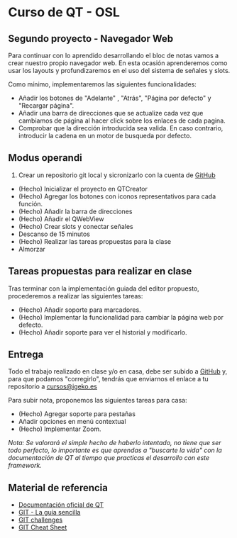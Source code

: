 Curso de QT - OSL
====

Segundo proyecto - Navegador Web
----

Para continuar con lo aprendido desarrollando el bloc de notas vamos a crear nuestro propio 
navegador web. En esta ocasión aprenderemos como usar los layouts y profundizaremos en el uso del
sistema de señales y slots.

Como mínimo, implementaremos las siguientes funcionalidades:

* Añadir los botones de "Adelante" , "Atrás", "Página por defecto" y "Recargar página".
* Añadir una barra de direcciones que se actualize cada vez que cambiamos de página al hacer click sobre los enlaces de cada pagina.
* Comprobar que la dirección introducida sea valida. En caso contrario, introducir la cadena en un motor de busqueda por defecto.

Modus operandi
----

1. Crear un repositorio git local y sicronizarlo con la cuenta de [GitHub]
* (Hecho) Inicializar el proyecto en QTCreator
* (Hecho) Agregar los botones con iconos representativos para cada función.
* (Hecho) Añadir la barra de direcciones
* (Hecho) Añadir el QWebView
* (Hecho) Crear slots y conectar señales
* Descanso de 15 minutos
* (Hecho) Realizar las tareas propuestas para la clase
* Almorzar

Tareas propuestas para realizar en clase
----

Tras terminar con la implementación guiada del editor propuesto, procederemos a realizar las siguientes tareas:

* (Hecho) Añadir soporte para marcadores.
* (Hecho) Implementar la funcionalidad para cambiar la página web por defecto.
* (Hecho) Añadir soporte para ver el historial y modificarlo.


Entrega
----

Todo el trabajo realizado en clase y/o en casa, debe ser subido a [GitHub] y, para que podamos "corregirlo", tendrás que enviarnos el enlace a tu repositorio a [cursos@igeko.es]

Para subir nota, proponemos las siguientes tareas para casa:

* (Hecho) Agregar soporte para pestañas
*  Añadir opciones en menú contextual
* (Hecho) Implementar Zoom.

*Nota: Se valorará el simple hecho de haberlo intentado, no tiene que ser todo perfecto, lo importante es que aprendas a "buscarte la vida" con la documentación de QT al tiempo que practicas el desarrollo con este framework.* 

Material de referencia
----

* [Documentación oficial de QT]
* [GIT - La guía sencilla]
* [GIT challenges]
* [GIT Cheat Sheet]


[Documentación oficial de QT]:http://qt-project.org/doc/
[GIT challenges]:http://try.github.io/levels/1/challenges/1
[GIT Cheat Sheet]:http://www.cheat-sheets.org/saved-copy/git-cheat-sheet.pdf
[GIT - La guía sencilla]:http://rogerdudler.github.io/git-guide/index.es.html
[GitHub]:https://github.com
[cursos@igeko.es]:mailto:cursos@igeko.es
